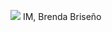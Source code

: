 ![](https://media.giphy.com/media/26xBwdIuRJiAIqHwA/giphy.gif) IM, Brenda Briseño

<!--
**BrendaBriseuoUNAM/BrendaBriseuoUNAM** is a ✨ _special_ ✨ repository because its `README.md` (this file) appears on your GitHub profile.

Here are some ideas to get you started:

- 🔭 I’m currently working on ...
- 🌱 I’m currently learning ...
- 👯 I’m looking to collaborate on ...
- 🤔 I’m looking for help with ...
- 💬 Ask me about ...
- 📫 How to reach me: ...
- 😄 Pronouns: ...
- ⚡ Fun fact: ...
-->

